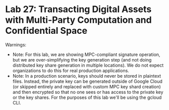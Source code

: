 # Lab 27: Transacting Digital Assets with Multi-Party Computation and Confidential Space

Warnings:

- Note: For this lab, we are showing MPC-compliant signature operation, but we are over-simplifying the key generation step (and not doing distributed key share generation in multiple locations). We do not expect organizations to do this for real production applications.
- Note: In a production scenario, keys should never be stored in plaintext files. Instead, the private key can be generated outside of Google Cloud (or skipped entirely and replaced with custom MPC key shard creation) and then encrypted so that no one sees or has access to the private key or the key shares. For the purposes of this lab we'll be using the gcloud CLI.
